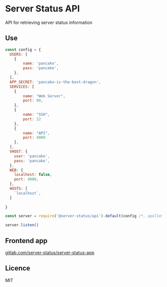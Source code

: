 # Server Status API

API for retrieving server status information

## Use

```js
const config = {
  USERS: [
    {
        name: 'pancake',
        pass: 'pancake',
    },
  ],
  APP_SECRET: 'pancake-is-the-best-dragon',
  SERVICES: [
    {
        name: "Web Server",
        port: 80,
    },
    {
        name: "SSH",
        port: 22
    },
    {
        name: "API",
        port: 4000
    },
  ],
  VHOST: {
    user: 'pancake',
    pass: 'pancake',
  },
  WEB: {
    localhost: false,
    port: 4000,
  },
  HOSTS: [
    `localhost`,
  ]
  
}

const server = require('@server-status/api').default(config /*, apolloServerConfig*/)

server.listen()
```

## Frontend app

[gitlab.com/server-status/server-status-app](https://gitlab.com/server-status/server-status-app)

## Licence

MIT
